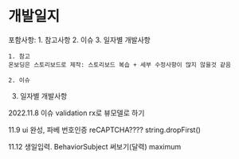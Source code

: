 #  개발일지

포함사항:  1. 참고사항
        2. 이슈
        3. 일자별 개발사항
        
    1. 참고
    온보딩은 스토리보드로 제작: 스토리보드 복습 + 세부 수정사항이 많지 않을것 같음
    
    2. 이슈    
        
        
        
3. 일자별 개발사항

2022.11.8
    이슈 validation rx로 뷰모델로 하기
    
11.9
    ui 완성, 파베 번호인증
    reCAPTCHA????
                string.dropFirst()
 
11.12
    생일입력. BehaviorSubject 써보기(달력)
    maximum
